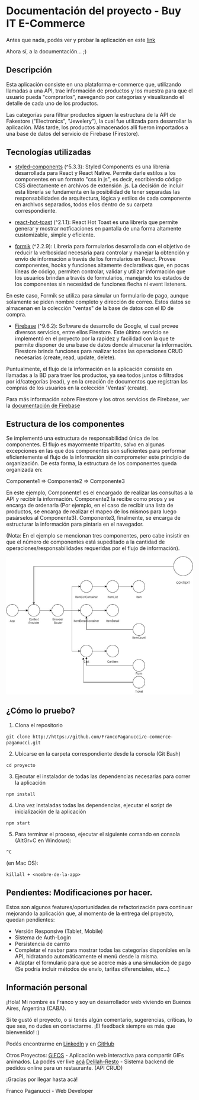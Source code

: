 # Documentación del proyecto - Buy IT E-Commerce

Antes que nada, podés ver y probar la aplicación en este [link](https://quizzical-leavitt-dd6ac2.netlify.app/)

Ahora sí, a la documentación... ;)

## Descripción
Esta aplicación consiste en una plataforma e-commerce que, utilizando llamadas a una API, trae información de productos y los muestra para que el usuario pueda "comprarlos", navegando por categorías y visualizando el detalle de cada uno de los productos. 

Las categorías para filtrar productos siguen la estructura de la API de Fakestore ("Electronics", "Jewelery"), la cual fue utilizada para desarrollar la aplicación. Más tarde, los productos almacenados allí fueron importados a una base de datos del servicio de Firebase (Firestore).

## Tecnologías utilizadas
* [styled-components](https://styled-components.com/) (^5.3.3): Styled Components es una  librería desarrollada para React y React Native. Permite darle estilos a los componentes en un formato "css in js", es decir, escribiendo código CSS directamente en archivos de extensión .js. La decisión de incluir esta librería se fundamenta en la posibilidad de tener separadas las responsabilidades de arquitectura, lógica y estilos de cada componente en archivos separados, todos ellos dentro de su carpeta correspondiente. 

* [react-hot-toast](https://react-hot-toast.com/) (^2.1.1): React Hot Toast es una librería que permite generar y mostrar notficaciones en pantalla de una forma altamente customizable, simple y eficiente.

* [formik](https://formik.org/) (^2.2.9): Librería para formularios desarrollada con el objetivo de reducir la verbosidad necesaria para controlar y manejar la obtención y envío de información a través de los formularios en React. Provee componentes, hooks y funciones altamente declarativas que, en pocas líneas de código, permiten controlar, validar y utilizar información que los usuarios brindan a través de formularios, manejando los estados de los componentes sin necesidad de funciones flecha ni event listeners. 

En este caso, Formik se utiliza para simular un formulario de pago, aunque solamente se piden nombre completo y dirección de correo. Estos datos se almacenan en la colección "ventas" de la base de datos con el ID de compra.

* [Firebase](https://firebase.google.com/) (^9.6.2): Software de desarrollo de Google, el cual provee diversos servicios, entre ellos Firestore. Este último servicio se implementó en el proyecto por la rapidez y facilidad con la que te permite disponer de una base de datos donde almacenar la información. Firestore brinda funciones para realizar todas las operaciones CRUD necesarias (create, read, update, delete).

Puntualmente, el flujo de la información en la aplicación consiste en llamadas a la BD para traer los productos, ya sea todos juntos o filtrados por id/categorías (read), y en la creación de documentos que registran las compras de los usuarios en la colección 'Ventas' (create).

Para más información sobre Firestore y los otros servicios de Firebase, ver la [documentación de Firebase](https://firebase.google.com/docs/)


## Estructura de los componentes
Se implementó una estructura de responsabilidad única de los componentes. El flujo es mayormente tripartito, salvo en algunas excepciones en las que dos componentes son suficientes para performar eficientemente el flujo de la información sin comprometer este principio de organización. De esta forma, la estructura de los componentes queda organizada en:

Componente1 => Componente2 => Componente3

En este ejemplo, Componente1 es el encargado de realizar las consultas a la API y recibir la información. Componente2 la recibe como props y se encarga de ordenarla (Por ejemplo, en el caso de recibir una lista de productos, se encarga de realizar el mapeo de los mismos para luego pasárselos al Componente3). Componente3, finalmente, se encarga de estructurar la información para pintarla en el navegador.

(Nota: En el ejemplo se mencionan tres componentes, pero cabe insistir en que el número de componentes está supeditado a la cantidad de operaciones/responsabilidades requeridas por el flujo de información).


![estructura de los componentes](./croquis-componentes.jpg)



## ¿Cómo lo pruebo?
1. Clona el repositorio
```
git clone http://https://github.com/FrancoPaganucci/e-commerce-paganucci.git
```
2. Ubicarse en la carpeta correspondiente desde la consola (Git Bash)
```
cd proyecto
```
3. Ejecutar el instalador de todas las dependencias necesarias para correr la aplicación
```
npm install
```
4. Una vez instaladas todas las dependencias, ejecutar el script de inicialización de la aplicación
```
npm start
```
5. Para terminar el proceso, ejecutar el siguiente comando en consola (AltGr+C en Windows):
```
^C
```
(en Mac OS):
```
killall + <nombre-de-la-app>
```

## Pendientes: Modificaciones por hacer.

Estos son algunos features/oportunidades de refactorización para continuar mejorando la aplicación que, al momento de la entrega del proyecto, quedan pendientes:

* Versión Responsive (Tablet, Mobile)
* Sistema de Auth-Login
* Persistencia de carrito
* Completar el navbar para mostrar todas las categorías disponibles en la API, hidratando automáticamente el menú desde la misma.
* Adaptar el formulario para que se acerce más a una simulación de pago (Se podría incluir métodos de envío, tarifas diferenciales, etc...)

## Información personal

¡Hola! Mi nombre es Franco y soy un desarrollador web viviendo en Buenos Aires, Argentina (CABA). 

Si te gustó el proyecto, o si tenés algún comentario, sugerencias, críticas, lo que sea, no dudes en contactarme. ¡El feedback siempre es más que bienvenido! :)

Podés encontrarme en [LinkedIn](https://www.linkedin.com/in/francoepaganucci/) y en [GitHub](https://github.com/FrancoPaganucci)

Otros Proyectos:
[GIFOS](https://github.com/FrancoPaganucci/GIFOS) - Aplicación web interactiva para compartir GIFs animados. La podés ver live [acá](https://francopaganucci.github.io/GIFOS/)
[Delilah-Resto](https://github.com/FrancoPaganucci/delilah-resto) - Sistema backend de pedidos online para un restaurante. (API CRUD)

¡Gracias por llegar hasta acá!

Franco Paganucci - Web Developer